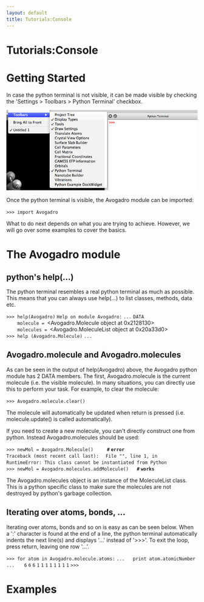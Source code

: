 ```yaml
---
layout: default
title: Tutorials:Console
---
```


# Tutorials:Console

Getting Started
===============

In case the python terminal is not visible, it can be made visible by checking the 'Settings \> Toolbars \> Python Terminal' checkbox.

![](Tut_console_1.png "Tut_console_1.png")

Once the python terminal is visible, the Avogadro module can be imported:

`>>> import Avogadro`

What to do next depends on what you are trying to achieve. However, we will go over some examples to cover the basics.

The Avogadro module
===================

python's help(...)
------------------

The python terminal resembles a real python terminal as much as possible. This means that you can always use help(...) to list classes, methods, data etc.

`>>> help(Avogadro)`
`Help on module Avogadro:`
`...`
`DATA`
`    molecule = `<Avogadro.Molecule object at 0x2128130>
`    molecules = `<Avogadro.MoleculeList object at 0x20a33d0>
`>>> help (Avogadro.Molecule)`
`...`

Avogadro.molecule and Avogadro.molecules
----------------------------------------

As can be seen in the output of help(Avogadro) above, the Avogadro python module has 2 DATA members. The first, Avogadro.molecule is the current molecule (i.e. the visible molecule). In many situations, you can directly use this to perform your task. For example, to clear the molecule:

`>>> Avogadro.molecule.clear()`

The molecule will automatically be updated when return is pressed (i.e. molecule.update() is called automatically).

If you need to create a new molecule, you can't directly construct one from python. Instead Avogadro.molecules should be used:

`>>> newMol = Avogadro.Molecule()     `**`#` `error`**
`Traceback (most recent call last):`
`  File "`<string>`", line 1, in `<module>
`RuntimeError: This class cannot be instantiated from Python`
`>>> newMol = Avogadro.molecules.addMolecule()   `**`#` `works`**

The Avogadro.molecules object is an instance of the MoleculeList class. This is a python specific class to make sure the molecules are not destroyed by python's garbage collection.

Iterating over atoms, bonds, ...
--------------------------------

Iterating over atoms, bonds and so on is easy as can be seen below. When a ':' character is found at the end of a line, the python terminal automatically indents the next line(s) and displays '...' instead of '\>\>\>'. To exit the loop, press return, leaving one row '...'.

`>>> for atom in Avogadro.molecule.atoms:`
`...   print atom.atomicNumber`
`...   `
`6`
`6`
`6`
`1`
`1`
`1`
`1`
`1`
`1`
`1`
`1`
`>>>`

Examples
========


